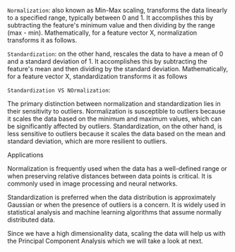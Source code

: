`Normalization`: also known as Min-Max scaling, transforms the data linearly to a specified range, typically between 0 and 1. It accomplishes this by subtracting the feature's minimum value and then dividing by the range (max - min). Mathematically, for a feature vector X, normalization transforms it as follows.

`Standardization`: on the other hand, rescales the data to have a mean of 0 and a standard deviation of 1. It accomplishes this by subtracting the feature's mean and then dividing by the standard deviation. Mathematically, for a feature vector X, standardization transforms it as follows

`Standardization VS NOrmalization`:

The primary distinction between normalization and standardization lies in their sensitivity to outliers. Normalization is susceptible to outliers because it scales the data based on the minimum and maximum values, which can be significantly affected by outliers. Standardization, on the other hand, is less sensitive to outliers because it scales the data based on the mean and standard deviation, which are more resilient to outliers.

Applications

Normalization is frequently used when the data has a well-defined range or when preserving relative distances between data points is critical. It is commonly used in image processing and neural networks.

Standardization is preferred when the data distribution is approximately Gaussian or when the presence of outliers is a concern. It is widely used in statistical analysis and machine learning algorithms that assume normally distributed data.

Since we have a high dimensionality data, scaling the data will help us with the Principal Component Analysis which we will take a look at next.
